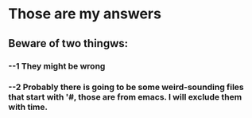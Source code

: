 # Those are my answers 
## Beware of two thingws: 
### --1 They might be wrong 
### --2 Probably there is going to be some weird-sounding files that start with '#, those are from emacs. I will exclude them with time. 
